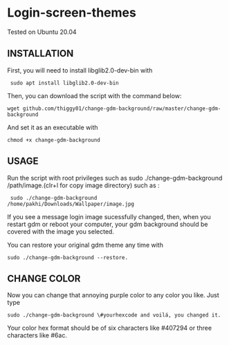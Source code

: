 # Login-screen-themes
Tested on Ubuntu 20.04



## INSTALLATION
First, you will need to install libglib2.0-dev-bin with 

     sudo apt install libglib2.0-dev-bin

Then, you can download the script with the command below:

    wget github.com/thiggy01/change-gdm-background/raw/master/change-gdm-background
    
And set it as an executable with 

    chmod +x change-gdm-background

## USAGE
Run the script with root privileges such as sudo ./change-gdm-background /path/image.(clr+l for copy image directory)
such as : 
          
     sudo ./change-gdm-background /home/pakhi/Downloads/Wallpaper/image.jpg

If you see a message login image sucessfully changed, then, when you restart gdm or reboot your computer, your gdm background should be covered with the image you selected.

You can restore your original gdm theme any time with 
    
    sudo ./change-gdm-background --restore.

## CHANGE COLOR
Now you can change that annoying purple color to any color you like. Just type 

    sudo ./change-gdm-background \#yourhexcode and voilá, you changed it. 
    
Your color hex format should be of six characters like \#407294 or three characters like \#6ac.
